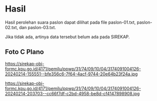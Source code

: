 # Hasil

Hasil perolehan suara paslon dapat dilihat pada file paslon-01.txt, paslon-02.txt, dan paslon-03.txt.

Jika tidak ada, artinya data tersebut belum ada pada SIREKAP.

## Foto C Plano

https://sirekap-obj-formc.kpu.go.id/4171/pemilu/ppwp/31/74/09/10/04/3174091004126-20240214-155551--bfe356c6-7f64-4acf-9744-20e64b23f24a.jpg

https://sirekap-obj-formc.kpu.go.id/4171/pemilu/ppwp/31/74/09/10/04/3174091004126-20240214-203703--cc66f7df-c2bd-4958-be8d-cf4147898908.jpg
